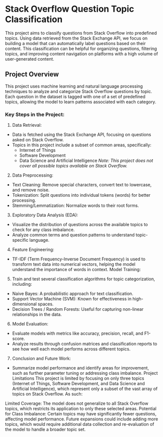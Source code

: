 # Stack Overflow Question Topic Classification
This project aims to classify questions from Stack Overflow into predefined topics. Using data retrieved from the Stack Exchange API, we focus on building a model that can automatically label questions based on their content. This classification can be helpful for organizing questions, filtering topics, and improving content navigation on platforms with a high volume of user-generated content.

## Project Overview
This project uses machine learning and natural language processing techniques to analyze and categorize Stack Overflow questions by topic. Each question in the dataset is tagged with one of a set of predefined topics, allowing the model to learn patterns associated with each category.

### Key Steps in the Project:
1. Data Retrieval:

- Data is fetched using the Stack Exchange API, focusing on questions asked on Stack Overflow.
- Topics in this project include a subset of common areas, specifically:
  - Internet of Things
  - Software Development
  - Data Science and Artificial Intelligence
*Note: This project does not cover all possible topics available on Stack Overflow.*

2. Data Preprocessing:

- Text Cleaning: Remove special characters, convert text to lowercase, and remove noise.
- Tokenization: Split questions into individual tokens (words) for better processing.
- Stemming/Lemmatization: Normalize words to their root forms.
3. Exploratory Data Analysis (EDA):

- Visualize the distribution of questions across the available topics to check for any class imbalance.
- Analyze common terms and question patterns to understand topic-specific language.
4. Feature Engineering:

- TF-IDF (Term Frequency-Inverse Document Frequency) is used to transform text data into numerical vectors, helping the model understand the importance of words in context.
Model Training:

5. Train and test several classification algorithms for topic categorization, including:
- Naive Bayes: A probabilistic approach for text classification.
- Support Vector Machine (SVM): Known for effectiveness in high-dimensional spaces.
- Decision Trees / Random Forests: Useful for capturing non-linear relationships in the data.
6. Model Evaluation:

- Evaluate models with metrics like accuracy, precision, recall, and F1-score.
- Analyze results through confusion matrices and classification reports to see how well each model performs across different topics.
7. Conclusion and Future Work:

- Summarize model performance and identify areas for improvement, such as further parameter tuning or addressing class imbalance.
Project Limitations
This project is limited by focusing on only three topics (Internet of Things, Software Development, and Data Science and Artificial Intelligence), which represent only a subset of the vast array of topics on Stack Overflow. As such:

Limited Coverage: The model does not generalize to all Stack Overflow topics, which restricts its application to only these selected areas.
Potential for Class Imbalance: Certain topics may have significantly fewer questions, affecting model performance.
Future expansions could include adding more topics, which would require additional data collection and re-evaluation of the model to handle a broader topic set.
